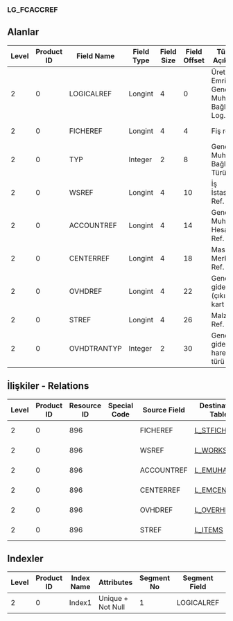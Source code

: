 ### LG_FCACCREF

## Alanlar

**Level**|**Product ID**|**Field Name**|**Field Type**|**Field Size**|**Field Offset**|**Türkçe Açıklama**|**Expression**
-----|-----|-----|-----|-----|-----|-----|-----
2|0|LOGICALREF|Longint|4|0|Üretim Emri Genel Muh. Hes. Bağlantısı Log. Ref.|Production Orders GL Account Connection Logical Reference
2|0|FICHEREF|Longint|4|4|Fiş ref.|Voucher Reference
2|0|TYP|Integer|2|8|Genel Muh. Bağlantı Türü|GL Account Connection Type
2|0|WSREF|Longint|4|10|İş İstasyonu Ref.|Workstation Reference
2|0|ACCOUNTREF|Longint|4|14|Genel Muhasebe Hesabı Ref.|General Ledger Account Reference
2|0|CENTERREF|Longint|4|18|Masraf Merkezi Ref.|Overhead Pool Reference
2|0|OVHDREF|Longint|4|22|Genel gider (çıkış) kart ref.|Overhead (Outgoing) Card Reference
2|0|STREF|Longint|4|26|Malzeme Ref.|Item Reference
2|0|OVHDTRANTYP|Integer|2|30|Genel gider hareket türü|Overhead Transaction Type

## İlişkiler - Relations

**Level**|**Product ID**|**Resource ID**|**Special Code**|**Source Field**|**Destination Table**|**Destination Field**|**Relation Type**|**Extra Condition**
-----|-----|-----|-----|-----|-----|-----|-----|-----
2|0|896||FICHEREF|[L_STFICHE](../LG_STFICHE "L_STFICHE")|LOGICALREF|one-to-one|
2|0|896||WSREF|[L_WORKSTAT](../LG_WORKSTAT "L_WORKSTAT")|LOGICALREF|one-to-one|
2|0|896||ACCOUNTREF|[L_EMUHACC](../LG_EMUHACC "L_EMUHACC")|LOGICALREF|one-to-one|
2|0|896||CENTERREF|[L_EMCENTER](../LG_EMCENTER "L_EMCENTER")|LOGICALREF|one-to-one|
2|0|896||OVHDREF|[L_OVERHEADS](../LG_OVERHEADS "L_OVERHEADS")|LOGICALREF|one-to-one|
2|0|896||STREF|[L_ITEMS](../LG_ITEMS "L_ITEMS")|LOGICALREF|one-to-one|

## Indexler

**Level**|**Product ID**|**Index Name**|**Attributes**|**Segment No**|**Segment Field**|**Sense**
-----|-----|-----|-----|-----|-----|-----
2|0|Index1|Unique + Not Null|1|LOGICALREF|Ascending
